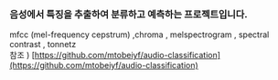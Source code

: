 ### 음성에서 특징을 추출하여 분류하고 예측하는 프로젝트입니다.
mfcc (mel-frequency cepstrum) ,chroma , melspectrogram , spectral contrast , tonnetz <br>
참조 ) [https://github.com/mtobeiyf/audio-classification](https://github.com/mtobeiyf/audio-classification)
